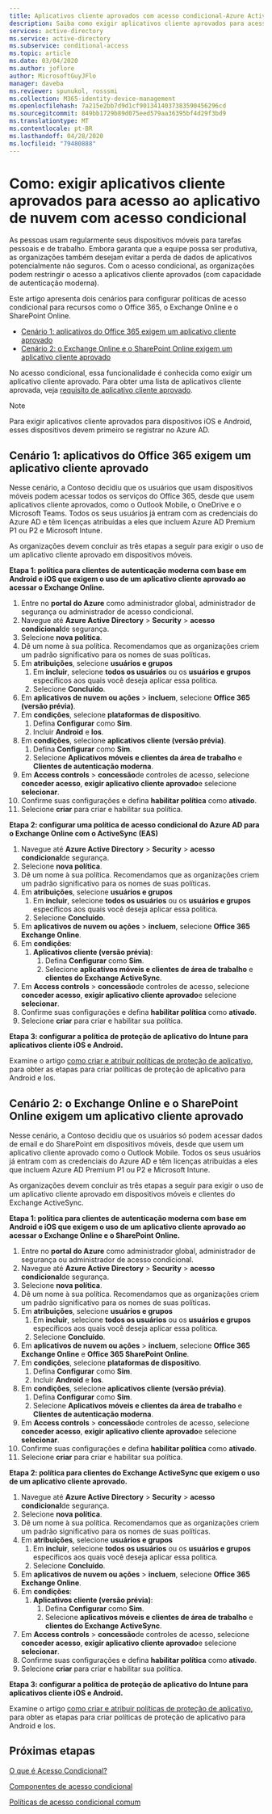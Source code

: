 ```yaml
---
title: Aplicativos cliente aprovados com acesso condicional-Azure Active Directory
description: Saiba como exigir aplicativos cliente aprovados para acesso ao aplicativo de nuvem com acesso condicional no Azure Active Directory.
services: active-directory
ms.service: active-directory
ms.subservice: conditional-access
ms.topic: article
ms.date: 03/04/2020
ms.author: joflore
author: MicrosoftGuyJFlo
manager: daveba
ms.reviewer: spunukol, rosssmi
ms.collection: M365-identity-device-management
ms.openlocfilehash: 7a215e2bb7d9d1cf9013414037383590456296cd
ms.sourcegitcommit: 849bb1729b89d075eed579aa36395bf4d29f3bd9
ms.translationtype: MT
ms.contentlocale: pt-BR
ms.lasthandoff: 04/28/2020
ms.locfileid: "79480888"
---
```

# <a name="how-to-require-approved-client-apps-for-cloud-app-access-with-conditional-access"></a>Como: exigir aplicativos cliente aprovados para acesso ao aplicativo de nuvem com acesso condicional

As pessoas usam regularmente seus dispositivos móveis para tarefas pessoais e de trabalho. Embora garanta que a equipe possa ser produtiva, as organizações também desejam evitar a perda de dados de aplicativos potencialmente não seguros. Com o acesso condicional, as organizações podem restringir o acesso a aplicativos cliente aprovados (com capacidade de autenticação moderna).

Este artigo apresenta dois cenários para configurar políticas de acesso condicional para recursos como o Office 365, o Exchange Online e o SharePoint Online.

- [Cenário 1: aplicativos do Office 365 exigem um aplicativo cliente aprovado](#scenario-1-office-365-apps-require-an-approved-client-app)
- [Cenário 2: o Exchange Online e o SharePoint Online exigem um aplicativo cliente aprovado](#scenario-2-exchange-online-and-sharepoint-online-require-an-approved-client-app)

No acesso condicional, essa funcionalidade é conhecida como exigir um aplicativo cliente aprovado. Para obter uma lista de aplicativos cliente aprovada, veja [requisito de aplicativo cliente aprovado](concept-conditional-access-grant.md#require-approved-client-app).

> [!NOTE]
> Para exigir aplicativos cliente aprovados para dispositivos iOS e Android, esses dispositivos devem primeiro se registrar no Azure AD.

## <a name="scenario-1-office-365-apps-require-an-approved-client-app"></a>Cenário 1: aplicativos do Office 365 exigem um aplicativo cliente aprovado

Nesse cenário, a Contoso decidiu que os usuários que usam dispositivos móveis podem acessar todos os serviços do Office 365, desde que usem aplicativos cliente aprovados, como o Outlook Mobile, o OneDrive e o Microsoft Teams. Todos os seus usuários já entram com as credenciais do Azure AD e têm licenças atribuídas a eles que incluem Azure AD Premium P1 ou P2 e Microsoft Intune.

As organizações devem concluir as três etapas a seguir para exigir o uso de um aplicativo cliente aprovado em dispositivos móveis.

**Etapa 1: política para clientes de autenticação moderna com base em Android e iOS que exigem o uso de um aplicativo cliente aprovado ao acessar o Exchange Online.**

1. Entre no **portal do Azure** como administrador global, administrador de segurança ou administrador de acesso condicional.
1. Navegue até **Azure Active Directory** > **Security** > **acesso condicional**de segurança.
1. Selecione **nova política**.
1. Dê um nome à sua política. Recomendamos que as organizações criem um padrão significativo para os nomes de suas políticas.
1. Em **atribuições**, selecione **usuários e grupos**
   1. Em **incluir**, selecione **todos os usuários** ou os **usuários e grupos** específicos aos quais você deseja aplicar essa política. 
   1. Selecione **Concluído**.
1. Em **aplicativos de nuvem ou ações** > **incluem**, selecione **Office 365 (versão prévia)**.
1. Em **condições**, selecione **plataformas de dispositivo**.
   1. Defina **Configurar** como **Sim**.
   1. Incluir **Android** e **Ios**.
1. Em **condições**, selecione **aplicativos cliente (versão prévia)**.
   1. Defina **Configurar** como **Sim**.
   1. Selecione **Aplicativos móveis e clientes da área de trabalho** e **Clientes de autenticação moderna**.
1. Em **Access controls** > **concessão**de controles de acesso, selecione **conceder acesso**, **exigir aplicativo cliente aprovado**e selecione **selecionar**.
1. Confirme suas configurações e defina **habilitar política** como **ativado**.
1. Selecione **criar** para criar e habilitar sua política.

**Etapa 2: configurar uma política de acesso condicional do Azure AD para o Exchange Online com o ActiveSync (EAS)**

1. Navegue até **Azure Active Directory** > **Security** > **acesso condicional**de segurança.
1. Selecione **nova política**.
1. Dê um nome à sua política. Recomendamos que as organizações criem um padrão significativo para os nomes de suas políticas.
1. Em **atribuições**, selecione **usuários e grupos**
   1. Em **incluir**, selecione **todos os usuários** ou os **usuários e grupos** específicos aos quais você deseja aplicar essa política. 
   1. Selecione **Concluído**.
1. Em **aplicativos de nuvem ou ações** > **incluem**, selecione **Office 365 Exchange Online**.
1. Em **condições**:
   1. **Aplicativos cliente (versão prévia)**:
      1. Defina **Configurar** como **Sim**.
      1. Selecione **aplicativos móveis e clientes de área de trabalho** e **clientes do Exchange ActiveSync**.
1. Em **Access controls** > **concessão**de controles de acesso, selecione **conceder acesso**, **exigir aplicativo cliente aprovado**e selecione **selecionar**.
1. Confirme suas configurações e defina **habilitar política** como **ativado**.
1. Selecione **criar** para criar e habilitar sua política.

**Etapa 3: configurar a política de proteção de aplicativo do Intune para aplicativos cliente iOS e Android.**

Examine o artigo [como criar e atribuir políticas de proteção de aplicativo](/intune/apps/app-protection-policies), para obter as etapas para criar políticas de proteção de aplicativo para Android e Ios. 

## <a name="scenario-2-exchange-online-and-sharepoint-online-require-an-approved-client-app"></a>Cenário 2: o Exchange Online e o SharePoint Online exigem um aplicativo cliente aprovado

Nesse cenário, a Contoso decidiu que os usuários só podem acessar dados de email e do SharePoint em dispositivos móveis, desde que usem um aplicativo cliente aprovado como o Outlook Mobile. Todos os seus usuários já entram com as credenciais do Azure AD e têm licenças atribuídas a eles que incluem Azure AD Premium P1 ou P2 e Microsoft Intune.

As organizações devem concluir as três etapas a seguir para exigir o uso de um aplicativo cliente aprovado em dispositivos móveis e clientes do Exchange ActiveSync.

**Etapa 1: política para clientes de autenticação moderna com base em Android e iOS que exigem o uso de um aplicativo cliente aprovado ao acessar o Exchange Online e o SharePoint Online.**

1. Entre no **portal do Azure** como administrador global, administrador de segurança ou administrador de acesso condicional.
1. Navegue até **Azure Active Directory** > **Security** > **acesso condicional**de segurança.
1. Selecione **nova política**.
1. Dê um nome à sua política. Recomendamos que as organizações criem um padrão significativo para os nomes de suas políticas.
1. Em **atribuições**, selecione **usuários e grupos**
   1. Em **incluir**, selecione **todos os usuários** ou os **usuários e grupos** específicos aos quais você deseja aplicar essa política. 
   1. Selecione **Concluído**.
1. Em **aplicativos de nuvem ou ações** > **incluem**, selecione **Office 365 Exchange Online** e **Office 365 SharePoint Online**.
1. Em **condições**, selecione **plataformas de dispositivo**.
   1. Defina **Configurar** como **Sim**.
   1. Incluir **Android** e **Ios**.
1. Em **condições**, selecione **aplicativos cliente (versão prévia)**.
   1. Defina **Configurar** como **Sim**.
   1. Selecione **Aplicativos móveis e clientes da área de trabalho** e **Clientes de autenticação moderna**.
1. Em **Access controls** > **concessão**de controles de acesso, selecione **conceder acesso**, **exigir aplicativo cliente aprovado**e selecione **selecionar**.
1. Confirme suas configurações e defina **habilitar política** como **ativado**.
1. Selecione **criar** para criar e habilitar sua política.

**Etapa 2: política para clientes do Exchange ActiveSync que exigem o uso de um aplicativo cliente aprovado.**

1. Navegue até **Azure Active Directory** > **Security** > **acesso condicional**de segurança.
1. Selecione **nova política**.
1. Dê um nome à sua política. Recomendamos que as organizações criem um padrão significativo para os nomes de suas políticas.
1. Em **atribuições**, selecione **usuários e grupos**
   1. Em **incluir**, selecione **todos os usuários** ou os **usuários e grupos** específicos aos quais você deseja aplicar essa política. 
   1. Selecione **Concluído**.
1. Em **aplicativos de nuvem ou ações** > **incluem**, selecione **Office 365 Exchange Online**.
1. Em **condições**:
   1. **Aplicativos cliente (versão prévia)**:
      1. Defina **Configurar** como **Sim**.
      1. Selecione **aplicativos móveis e clientes de área de trabalho** e **clientes do Exchange ActiveSync**.
1. Em **Access controls** > **concessão**de controles de acesso, selecione **conceder acesso**, **exigir aplicativo cliente aprovado**e selecione **selecionar**.
1. Confirme suas configurações e defina **habilitar política** como **ativado**.
1. Selecione **criar** para criar e habilitar sua política.

**Etapa 3: configurar a política de proteção de aplicativo do Intune para aplicativos cliente iOS e Android.**

Examine o artigo [como criar e atribuir políticas de proteção de aplicativo](/intune/apps/app-protection-policies), para obter as etapas para criar políticas de proteção de aplicativo para Android e Ios. 

## <a name="next-steps"></a>Próximas etapas

[O que é Acesso Condicional?](overview.md)

[Componentes de acesso condicional](concept-conditional-access-policies.md)

[Políticas de acesso condicional comum](concept-conditional-access-policy-common.md)

